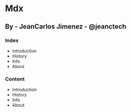 # Mdx

## By - JeanCarlos Jimenez - @jeanctech

### Index

- Introduction
- History
- Info
- About

### Content

- Introduction
- History
- Info
- About